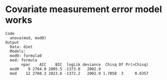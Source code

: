 # Covariate measurement error model works

    Code
      anova(mod, mod0)
    Output
      Data: diet
      Models:
      mod0: formula0
      mod: formula
           npar    AIC    BIC  logLik deviance  Chisq Df Pr(>Chisq)
      mod0    9 2764.0 2805.5 -1373.0   2002.9                     
      mod    12 2768.3 2823.6 -1372.2   2002.9 1.7058  3     0.6357

